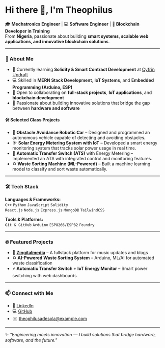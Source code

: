 # Hi there 👋, I'm Theophilus

🎓 **Mechatronics Engineer** | 💻 **Software Engineer** | 🔗 **Blockchain Developer in Training**  
From **Nigeria**, passionate about building **smart systems, scalable web applications, and innovative blockchain solutions**.

---

### 🚀 About Me
- 🌱 Currently learning **Solidity & Smart Contract Development** at [Cyfrin Updraft](https://updraft.cyfrin.io/)  
- 💻 Skilled in **MERN Stack Development**, **IoT Systems**, and **Embedded Programming (Arduino, ESP)**  
- 🤝 Open to collaborating on **full-stack projects**, **IoT applications**, and **blockchain development**  
- 🧠 Passionate about building innovative solutions that bridge the gap between **hardware and software**  

#### 🛠️ Selected Class Projects
- 🧭 **Obstacle Avoidance Robotic Car** – Designed and programmed an autonomous vehicle capable of detecting and avoiding obstacles.  
- ☀️ **Solar Energy Metering System with IoT** – Developed a smart energy monitoring system that tracks solar power usage in real time.  
- 🔌 **Automatic Transfer Switch (ATS)** with Energy Metering – Implemented an ATS with integrated control and monitoring features.  
- ♻️ **Waste Sorting Machine (ML-Powered)** – Built a machine learning model to classify and sort waste automatically.  


---

### 🛠️ Tech Stack
**Languages & Frameworks:**  
`C++` `Python` `JavaScript` `Solidity`  
`React.js` `Node.js` `Express.js` `MongoDB` `TailwindCSS`  

**Tools & Platforms:**  
`Git & GitHub` `Arduino` `ESP8266/ESP32` `Foundry`  

---

### 🔥 Featured Projects
- 🎵 **[Zingitalmedia](https://github.com/robotron2)** – A fullstack platform for music updates and blogs  
- ♻️ **AI-Powered Waste Sorting System** – Arduino, ML/AI for automated waste classification  
- ⚡ **Automatic Transfer Switch + IoT Energy Monitor** – Smart power switching with web dashboards  

---

### 📫 Connect with Me
- 🔗 [LinkedIn](https://www.linkedin.com/in/robotron2)  
- 💻 [GitHub](https://github.com/robotron2)  
- ✉️ theophilusadesola@example.com  

---
✨ *"Engineering meets innovation — I build solutions that bridge hardware, software, and the future."*  
